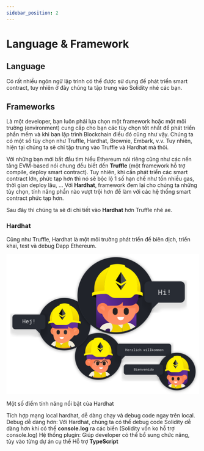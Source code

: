 ```yaml
---
sidebar_position: 2
---
```


# Language & Framework

## Language
Có rất nhiều ngôn ngữ lập trình có thể được sử dụng để phát triển smart contract, tuy nhiên ở đây chúng ta tập trung vào Solidity nhé các bạn.

## Frameworks
Là một developer, bạn luôn phải lựa chọn một framework hoặc một môi trường (environment) cung cấp cho bạn các tùy chọn tốt nhất để phát triển phần mềm và khi bạn lập trình Blockchain điều đó cũng như vậy. Chúng ta có một số tùy chọn như Truffle, Hardhat, Brownie, Embark, v.v. Tuy nhiên, hiện tại chúng ta sẽ chỉ tập trung vào Truffle và Hardhat mà thôi.

Với những bạn mới bắt đầu tìm hiểu Ethereum nói riêng cũng như các nền tảng EVM-based nói chung đều biết đến **Truffle** (một framework hỗ trợ compile, deploy smart contract). Tuy nhiên, khi cần phát triển các smart contract lớn, phức tạp hơn thì nó sẽ bộc lộ 1 số hạn chế như tốn nhiều gas, thời gian deploy lâu, … Với **Hardhat**, framework đem lại cho chúng ta những tùy chọn, tính năng phần nào vượt trội hơn để làm với các hệ thống smart contract phức tạp hơn.

Sau đây thì chúng ta sẽ đi chi tiết vào **Hardhat** hơn Truffle nhé ae.

### Hardhat
Cũng như Truffle, Hardhat là một môi trường phát triển để biên dịch, triển khai, test và debug Dapp Ethereum.

![](./img/hh.svg "")

Một số điểm tính năng nổi bật của Hardhat

Tích hợp mạng local hardhat, dễ dàng chạy và debug code ngay trên local.
Debug dễ dàng hơn: Với Hardhat, chúng ta có thể debug code Solidity dễ dàng hơn khi có thể **console.log** ra các biến (Solidity vốn ko hỗ trợ console.log)
Hệ thống plugin: Giúp developer có thể bổ sung chức năng, tùy vào từng dự án cụ thể
Hỗ trợ **TypeScript**

